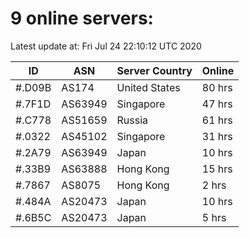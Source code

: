 # 9 online servers:

Latest update at: Fri Jul 24 22:10:12 UTC 2020

| ID | ASN | Server Country | Online |
| -- | --- | -------------- | ------ |
| #.D09B | AS174 | United States | 80 hrs |
| #.7F1D | AS63949 | Singapore | 47 hrs |
| #.C778 | AS51659 | Russia | 61 hrs |
| #.0322 | AS45102 | Singapore | 31 hrs |
| #.2A79 | AS63949 | Japan | 10 hrs |
| #.33B9 | AS63888 | Hong Kong | 15 hrs |
| #.7867 | AS8075 | Hong Kong | 2 hrs |
| #.484A | AS20473 | Japan | 10 hrs |
| #.6B5C | AS20473 | Japan | 5 hrs |

